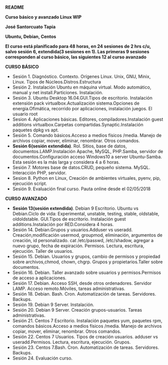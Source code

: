 **README**

**Curso básico y avanzado Linux WIP**

**José Santorcuato Tapia**


**Ubuntu, Debian, Centos**

**El curso está planificado para 48 horas, en 24 sesiones de 2 hrs c/u, salvo sesión 6, extendida(3 sesiones en 1). Las primeras 9 sesiones corresponden al curso básico, las siguientes 12 al curso avanzado**

**CURSO BÁSICO**

- Sesión 1. Diagnóstico. Contexto. Orígenes Linux. Unix, GNU, Minix, Linux. Tipos de Núcleos.Distros.Estructura
- Sesión 2. Instalación Ubuntu en máquina virtual. Modo automático, manual y net install.Particiones. Instalación.
- Sesión 3. Ubuntu Desktop 16.04.GUI.Tipos de escritorio. Instalación extensión pack  virtualbox.Actualización sistema.Opciones de energia.Ofimática, recorrido por aplicaciones, instalación juegos. El usuario root
- Sesion 4. Aplicaciones básicas. Editores, compiladores.Instalación guest additions virtualbox.Carpetas compartidas.Synaptic.Instalación  paquetes dpkg vs apt.
- Sesión 5. Comando básicos.Acceso a medios físicos /media. Manejo de archivos copiar, mover, eliminar, renombrar. Otros comandos.
- **Sesión 6(sesión extendida)**. Rol. Sitios, base de datos, documentos.LAMP.Instalación Apache, MySQL, PHP.Samba, servidor de documentos.Configuración acceso Windows10 a server Ubuntu-Samba. Esta sesión es la más larga y considera 4 a 6 horas.
- Sesión 7. Motores base de datos.CRUD, pequeño sistema. MySQL. Interacción PHP, servidor.
- Sesion 8. Python en Linux, Creación de ambientes virtuales, pyenv, pip, ejecución script.
- Sesión 9. Evaluación final curso. Pauta online desde el 02/05/2018

**CURSO AVANZADO**
-  **Sesión 13(sesión extendida)**. Debian 9 Escritorio. Ubuntu vs Debian.Ciclo de vida: Experimental, unstable, testing, stable, oldstable, oldoldstable.  GUI.Tipos de escritorio. Instalación guest additions.Instalación por RED.Considera 4 horas.
- Sesión 14. Debian.Grupos y usuarios.Adduser vs useradd. Creación,modificación usermod, groupmod, eliminación, argumentos de creación, id personalizado. cat /etc/passwd, /etc/shadow, agregar a nuevo grupo, fecha de expiración. Permisos. Lectura, escritura, ejecución. Taller de usuarios.
- Sesión 15. Debian. Usuarios y grupos, cambio de permisos y propiedad sobre archivos,chmod, chown, chgrp. Grupos y propietarios.Taller sobre documentos.
- Sesión 16. Debian. Taller avanzado sobre usuarios y permisos.Permisos de acceso a aplicaciones.
- Sesión 17. Debian. Acceso SSH, desde otros ordenadores. Servidor LAMP. Acceso remoto.Móviles, tareas administrativas.
- Sesión 18. Debian. Bash. Cron. Automatización de tareas. Servidores. Backups.
- Sesión 19. Debian 9 Server. Instalación.
- Sesión 20. Debian 9 Server. Creación grupos-usuarios. Tareas administrativas.
- Sesión 21. Centos 7 Escritorio. Instalación paquetes yum, paquetes rpm, comandos básicos.Acceso a medios físicos /media. Manejo de archivos copiar, mover, eliminar, renombrar. Otros comandos.
- Sesión 22. Centos 7 Usuarios. Tipos de creación usuarios. adduser vs useradd.Permisos. Lectura, escritura, ejecución. Grupos.
- Sesión 23. Centos 7.Bash. Cron. Automatización de tareas. Servidores. Backups.
- Sesión 24. Evaluación curso.
